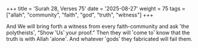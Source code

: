 +++
title = 'Surah 28, Verses 75'
date = '2025-08-27'
weight = 75
tags = ["allah", "community", "faith", "god", "truth", "witness"]
+++

And We will bring forth a witness from every faith-community and ask ˹the polytheists˺, “Show ˹Us˺ your proof.” Then they will ˹come to˺ know that the truth is with Allah ˹alone˺. And whatever ˹gods˺ they fabricated will fail them.